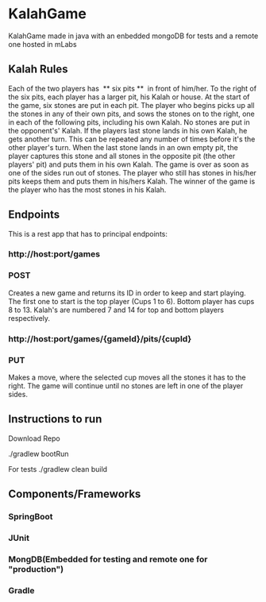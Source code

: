# KalahGame
KalahGame made in java with an enbedded mongoDB for tests and a remote one hosted in mLabs

## Kalah Rules
Each of the two players has ​ **​ six pits​ ** ​ in front of him/her. To the right of the six pits, each player has a larger pit, his
Kalah or house.
At the start of the game, six stones are put in each pit.
The player who begins picks up all the stones in any of their own pits, and sows the stones on to the right, one in
each of the following pits, including his own Kalah. No stones are put in the opponent's' Kalah. If the players last
stone lands in his own Kalah, he gets another turn. This can be repeated any number of times before it's the other
player's turn.
When the last stone lands in an own empty pit, the player captures this stone and all stones in the opposite pit (the
other players' pit) and puts them in his own Kalah.
The game is over as soon as one of the sides run out of stones. The player who still has stones in his/her pits keeps
them and puts them in his/hers Kalah. The winner of the game is the player who has the most stones in his Kalah.

## Endpoints

This is a rest app that has to principal endpoints:

<h3>http://host:port/games</h3>
<h3>POST</h3>
Creates a new game and returns its ID in order to keep and start playing. The first one to start is the top player (Cups 1 to 6).
Bottom player has cups 8 to 13. Kalah's are numbered 7 and 14 for top and bottom players respectively.

<h3>http://host:port/games/{gameId}/pits/{cupId}</h3>
<h3>PUT</h3>
Makes a move, where the selected cup moves all the stones it has to the right. The game will continue until no stones are left in 
one of the player sides.

## Instructions to run

Download Repo

./gradlew bootRun

For tests
./gradlew clean build

## Components/Frameworks
<h3>SpringBoot</h3>
<h3>JUnit</h3>
<h3>MongDB(Embedded for testing and remote one for "production")</h3>
<h3>Gradle</h3>
